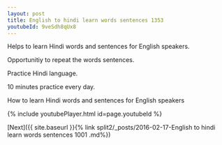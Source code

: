 ```yaml
---
layout: post
title: English to hindi learn words sentences 1353 
youtubeId: 9veSdh8qUx8
---
```

 
 
Helps to learn Hindi words and sentences for English speakers.

Opportunitiy to repeat the words sentences. 

Practice Hindi language. 
 
10 minutes practice every day. 
 
How to learn Hindi words and sentences for English speakers 
 
{% include youtubePlayer.html id=page.youtubeId %}
 
 
[Next]({{ site.baseurl }}{% link  split2/_posts/2016-02-17-English to hindi learn words sentences 1001 .md%})
 
